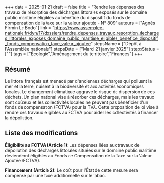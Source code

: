 +++
date = 2025-01-21
draft = false
title = "Rendre les dépenses des travaux de résorption des décharges littorales exposés sur le domaine public maritime éligibles au bénéfice du dispositif du fonds de compensation de la taxe sur la valeur ajoutée - N° 809"
auteurs = ["Agnès Firmin Le Bodo"]
link = "https://www.assemblee-nationale.fr/dyn/17/dossiers/rendre_depenses_travaux_resorption_decharges_littorales_exposes_domaine_public_maritime_eligibles_benefice_dispositif_fonds_compensation_taxe_valeur_ajoutee"
stepsName = ["Dépôt à l'Assemblée nationale"]
stepsDate = ["Mardi 21 janvier 2025"]
stepsStatus = [""]
tags = ["Écologie","Aménagement du territoire","Finances"]
+++

## Résumé

Le littoral français est menacé par d'anciennes décharges qui polluent la mer et la terre, nuisent à la biodiversité et aux activités économiques locales. Le changement climatique aggrave le risque de dispersion de ces déchets. Un plan national vise à résorber ces décharges, mais les travaux sont coûteux et les collectivités locales ne peuvent pas bénéficier d'un fonds de compensation (FCTVA) pour la TVA. Cette proposition de loi vise à rendre ces travaux éligibles au FCTVA pour aider les collectivités à financer la dépollution.

## Liste des modifications

**Éligibilité au FCTVA (Article 1)**: Les dépenses liées aux travaux de dépollution des décharges littorales situées sur le domaine public maritime deviendront éligibles au Fonds de Compensation de la Taxe sur la Valeur Ajoutée (FCTVA).

**Financement (Article 2)**: Le coût pour l'État de cette mesure sera compensé par une taxe additionnelle sur le tabac.
